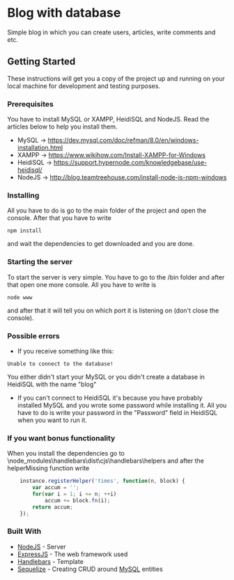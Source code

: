 # Blog with database
Simple blog in which you can create users, articles, write comments and etc.

## Getting Started
These instructions will get you a copy of the project up and running 
on your local machine for development and testing purposes. 

### Prerequisites
You have to install MySQL or XAMPP, HeidiSQL and NodeJS. 
Read the articles below to help you install them.

- MySQL -> https://dev.mysql.com/doc/refman/8.0/en/windows-installation.html
- XAMPP -> https://www.wikihow.com/Install-XAMPP-for-Windows
- HeidiSQL -> https://support.hypernode.com/knowledgebase/use-heidisql/
- NodeJS -> http://blog.teamtreehouse.com/install-node-js-npm-windows

### Installing
All you have to do is go to the main folder of the project and open the console.
After that you have to write 

```
npm install
```

and wait the dependencies to get downloaded and you are done.

### Starting the server
To start the server is very simple. You have to go to the /bin folder and after that open one more console.
All you have to write is
```
node www
```
and after that it will tell you on which port it is listening on (don't close the console).

### Possible errors
- If you receive something like this:
```
Unable to connect to the database!
```
You either didn't start your MySQL or you didn't create a database in HeidiSQL with the name "blog"

- If you can't connect to HeidiSQL it's because you have probably installed MySQL and you wrote some 
password while installing it. All you have to do is  write your password in the "Password" field in HeidiSQL 
when you want to run it.

### If you want bonus functionality
When you install the dependencies go to \node_modules\handlebars\dist\cjs\handlebars\helpers and after the helperMissing function write

```javascript
    instance.registerHelper('times', function(n, block) {
        var accum = '';
        for(var i = 1; i <= n; ++i)
            accum += block.fn(i);
        return accum;
    });
```

### Built With
- [NodeJS](https://nodejs.org/en/) - Server
- [ExpressJS](https://expressjs.com) - The web framework used
- [Handlebars](https://handlebarsjs.com) - Template
- [Sequelize](http://docs.sequelizejs.com) - Creating CRUD around [MySQL](https://www.mysql.com) entities
